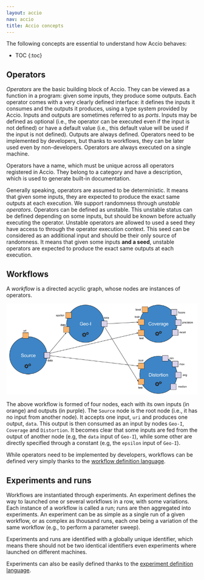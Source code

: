 ```yaml
---
layout: accio
nav: accio
title: Accio concepts
---
```


The following concepts are essential to understand how Accio behaves:

* TOC
{:toc}

## Operators

*Operators* are the basic building block of Accio.
They can be viewed as a function in a program: given some inputs, they produce some outputs.
Each operator comes with a very clearly defined interface: it defines the inputs it consumes and the outputs it produces, using a type system provided by Accio.
Inputs and outputs are sometimes referred to as *ports*.
Inputs may be defined as optional (i.e., the operator can be executed even if the input is not defined) or have a default value (i.e., this default value will be used if the input is not defined).
Outputs are always defined.
Operators need to be implemented by developers, but thanks to workflows, they can be later used even by non-developers.
Operators are always executed on a single machine.

Operators have a name, which must be unique across all operators registered in Accio.
They belong to a category and have a description, which is used to generate built-in documentation.

Generally speaking, operators are assumed to be deterministic.
It means that given some inputs, they are expected to produce the exact same outputs at each execution.
We support randomness through *unstable operators*.
Operators can be defined as unstable.
This unstable status can be defined depending on some inputs, but should be known before actually executing the operator.
Unstable operators are allowed to used a seed they have access to through the operator execution context.
This seed can be considered as an additional input and should be their only source of randomness.
It means that given some inputs **and a seed**, unstable operators are expected to produce the exact same outputs at each execution. 

## Workflows

A *workflow* is a directed acyclic graph, whose nodes are instances of operators. 

![Example workflow](../../images/workflow.png)

The above workflow is formed of four nodes, each with its own inputs (in orange) and outputs (in purple).
The `Source` node is the root node (i.e., it has no input from another node).
It accepts one input, `uri` and produces one output, `data`.
This output is then consumed as an input by nodes `Geo-I`, `Coverage` and `Distortion`.
It becomes clear that some inputs are fed from the output of another node (e.g, the `data` input of `Geo-I`), while some other are directly specified through a constant (e.g, the `epsilon` input of `Geo-I`).

While operators need to be implemented by developers, workflows can be defined very simply thanks to the [workflow definition language](../usage/workflows.html).

## Experiments and runs

Workflows are instantiated through experiments.
An experiment defines the way to launched one or several workflows in a row, with some variations.
Each instance of a workflow is called a run; runs are then aggregated into experiments.
An experiment can be as simple as a single run of a given workflow, or as complex as thousand runs, each one being a variation of the same workflow (e.g., to perform a parameter sweep).

Experiments and runs are identified with a globally unique identifier, which means there should not be two identical identifiers even experiments where launched on different machines.

Experiments can also be easily defined thanks to the [experiment definition language](../usage/experiments.html).